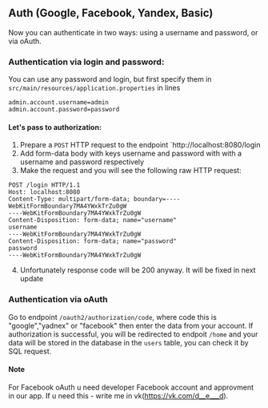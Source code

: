 ## Auth (Google, Facebook, Yandex, Basic)
Now you can authenticate in two ways: using a username and password, or via oAuth.
### Authentication via login and password:
You can use any password and login, but first specify them in `src/main/resources/application.properties` in lines
```
admin.account.username=admin
admin.account.password=password
```
#### Let's pass to authorization:
1) Prepare a `POST` HTTP request to the endpoint `http://localhost:8080/login
2) Add form-data body with keys username and password with with  a username and password respectively
3) Make the request and you will see the following raw HTTP request:
```
POST /login HTTP/1.1
Host: localhost:8080
Content-Type: multipart/form-data; boundary=----WebKitFormBoundary7MA4YWxkTrZu0gW
----WebKitFormBoundary7MA4YWxkTrZu0gW
Content-Disposition: form-data; name="username"
username
----WebKitFormBoundary7MA4YWxkTrZu0gW
Content-Disposition: form-data; name="password"
password
----WebKitFormBoundary7MA4YWxkTrZu0gW

```
4) Unfortunately response code will be 200 anyway. It will be fixed in next update
### Authentication via oAuth

Go to endpoint  `/oauth2/authorization/code`, where code this is "google","yadnex" or "facebook" then enter the data from your account.
If authorization is successful, you will be redirected to endpoit `/home` and your data will be stored in the database in the `users` table, you can check it by SQL request.

#### Note
For Facebook oAuth u need developer Facebook account and approvment in our app. If u need this - write me in vk(https://vk.com/d__e___d).
